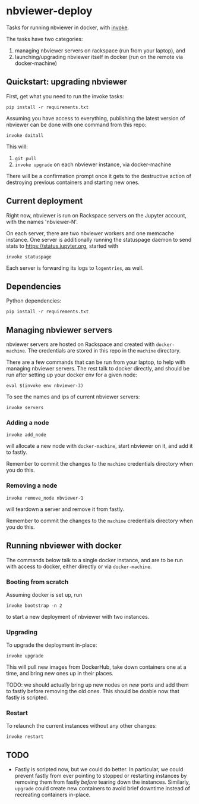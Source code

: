 # nbviewer-deploy

Tasks for running nbviewer in docker, with [invoke](http://pyinvoke.org).

The tasks have two categories:

1. managing nbviewer servers on rackspace (run from your laptop), and
2. launching/upgrading nbviewer itself in docker (run on the remote via docker-machine)

## Quickstart: upgrading nbviewer

First, get what you need to run the invoke tasks:

    pip install -r requirements.txt

Assuming you have access to everything,
publishing the latest version of nbviewer can be done with one command from this repo:

    invoke doitall

This will:

1. `git pull`
2. `invoke upgrade` on each nbviewer instance, via docker-machine

There will be a confirmation prompt once it gets to the destructive action of destroying previous containers and starting new ones.

## Current deployment

Right now, nbviewer is run on Rackspace servers on the Jupyter account, with the names 'nbviewer-N'.

On each server, there are two nbviewer workers and one memcache instance. One server is additionally running the statuspage daemon to send stats to https://status.jupyter.org,
started with

    invoke statuspage

Each server is forwarding its logs to `logentries`, as well.

## Dependencies

Python dependencies:

    pip install -r requirements.txt


## Managing nbviewer servers

nbviewer servers are hosted on Rackspace and created with `docker-machine`.
The credentials are stored in this repo in the `machine` directory.

There are a few commands that can be run from your laptop,
to help with managing nbviewer servers.
The rest talk to docker directly, and should be run after setting up your docker env for a given node:

    eval $(invoke env nbviewer-3)

To see the names and ips of current nbviewer servers:

    invoke servers

### Adding a node

    invoke add_node

will allocate a new node with `docker-machine`,
start nbviewer on it, and add it to fastly.

Remember to commit the changes to the `machine` credentials directory when you do this.

### Removing a node

    invoke remove_node nbviewer-1

will teardown a server and remove it from fastly.

Remember to commit the changes to the `machine` credentials directory when you do this.

## Running nbviewer with docker

The commands below talk to a single docker instance, and are to be run with access
to docker, either directly or via `docker-machine`.

### Booting from scratch

Assuming docker is set up, run

```
invoke bootstrap -n 2
```

to start a new deployment of nbviewer with two instances.


### Upgrading

To upgrade the deployment in-place:

```
invoke upgrade
```

This will pull new images from DockerHub, take down containers one at a time, and bring new ones up in their places.

TODO: we should actually bring up new nodes on *new* ports and add them to fastly before removing the old ones. This should be doable now that fastly is scripted.

### Restart

To relaunch the current instances without any other changes:

```
invoke restart
```


## TODO

- Fastly is scripted now, but we could do better.
  In particular, we could prevent fastly from ever pointing to stopped or restarting instances
  by removing them from fastly *before* tearing down the instances.
  Similarly, `upgrade` could create new containers to avoid brief downtime instead of recreating containers in-place.
